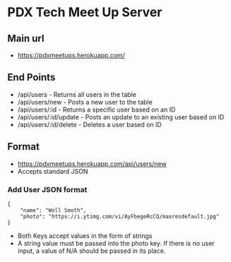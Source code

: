 # PDX Tech Meet Up Server


## Main url
* https://pdxmeetups.herokuapp.com/

## End Points

* /api/users - Returns all users in the table
* /api/users/new - Posts a new user to the table
* /api/users/:id - Returns a specific user based on an ID
* /api/users/:id/update - Posts an update to an existing user based on ID
* /api/users/:id/delete - Deletes a user based on ID

## Format
* https://pdxmeetups.herokuapp.com/api/users/new
* Accepts standard JSON


### Add User JSON format
```
{
	"name": "Woll Smoth",
	"photo": "https://i.ytimg.com/vi/AyFbegeRcCQ/maxresdefault.jpg"
}
```


* Both Keys accept values in the form of strings
* A string value must be passed into the photo key. If there is no user input, a value of N/A should be passed in its place.